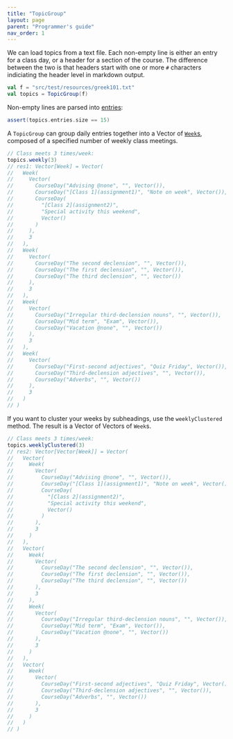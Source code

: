 ```yaml
---
title: "TopicGroup"
layout: page
parent: "Programmer's guide"
nav_order: 1
---
```



We can load topics from a text file. Each non-empty line is either an entry for a class day, or a header for a section of the course.  The difference between the two is that headers start with one or more `#` characters indiciating the header level in markdown output.

```scala
val f = "src/test/resources/greek101.txt"
val topics = TopicGroup(f)
```  

Non-empty lines are parsed into [entries](../topicEntry/):

```scala
assert(topics.entries.size == 15)
```

A `TopicGroup` can group daily entries together into a Vector of [`Week`s](../week/), composed of a specified number of weekly class meetings.


```scala
// Class meets 3 times/week:
topics.weekly(3)
// res1: Vector[Week] = Vector(
//   Week(
//     Vector(
//       CourseDay("Advising @none", "", Vector()),
//       CourseDay("[Class 1](assignment1)", "Note on week", Vector()),
//       CourseDay(
//         "[Class 2](assignment2)",
//         "Special activity this weekend",
//         Vector()
//       )
//     ),
//     3
//   ),
//   Week(
//     Vector(
//       CourseDay("The second declension", "", Vector()),
//       CourseDay("The first declension", "", Vector()),
//       CourseDay("The third declension", "", Vector())
//     ),
//     3
//   ),
//   Week(
//     Vector(
//       CourseDay("Irregular third-declension nouns", "", Vector()),
//       CourseDay("Mid term", "Exam", Vector()),
//       CourseDay("Vacation @none", "", Vector())
//     ),
//     3
//   ),
//   Week(
//     Vector(
//       CourseDay("First-second adjectives", "Quiz Friday", Vector()),
//       CourseDay("Third-declension adjectives", "", Vector()),
//       CourseDay("Adverbs", "", Vector())
//     ),
//     3
//   )
// )
```

If you want to cluster your weeks by subheadings, use the `weeklyClustered`  method.  The result is a Vector of Vectors of `Week`s.


```scala
// Class meets 3 times/week:
topics.weeklyClustered(3)
// res2: Vector[Vector[Week]] = Vector(
//   Vector(
//     Week(
//       Vector(
//         CourseDay("Advising @none", "", Vector()),
//         CourseDay("[Class 1](assignment1)", "Note on week", Vector()),
//         CourseDay(
//           "[Class 2](assignment2)",
//           "Special activity this weekend",
//           Vector()
//         )
//       ),
//       3
//     )
//   ),
//   Vector(
//     Week(
//       Vector(
//         CourseDay("The second declension", "", Vector()),
//         CourseDay("The first declension", "", Vector()),
//         CourseDay("The third declension", "", Vector())
//       ),
//       3
//     ),
//     Week(
//       Vector(
//         CourseDay("Irregular third-declension nouns", "", Vector()),
//         CourseDay("Mid term", "Exam", Vector()),
//         CourseDay("Vacation @none", "", Vector())
//       ),
//       3
//     )
//   ),
//   Vector(
//     Week(
//       Vector(
//         CourseDay("First-second adjectives", "Quiz Friday", Vector()),
//         CourseDay("Third-declension adjectives", "", Vector()),
//         CourseDay("Adverbs", "", Vector())
//       ),
//       3
//     )
//   )
// )
```
